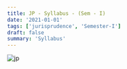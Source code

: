 ```yaml
---
title: JP - Syllabus - (Sem - I)
date: '2021-01-01'
tags: ['jurisprudence', 'Semester-I']
draft: false
summary: 'Syllabus'
---
```




![jp](/static/subjects/jp/jp-semester-I-syllabus.webp)